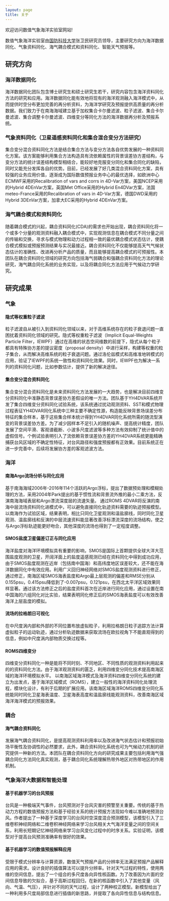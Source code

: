 ```yaml
---
layout: page
title: 关于
---
```

欢迎访问数值气象海洋实验室网站!

数值气象海洋实验室由[国防科技大学](http://www.nudt.edu.cn/)张卫民研究员领导，主要研究方向为海洋数据同化、气象资料同化、海气耦合模式和资料同化、智能天气预报等。
## 研究方向
### 海洋数据同化
海洋数据同化团队包含博士研究生和硕士研究生若干，研究内容包含海洋资料同化方法的研究和应用。海洋数据同化能有效地将现有的海洋观测融入海洋模式中，从而提供时空分布更加完善的再分析资料，为海洋学研究及预报提供高质量的再分析数据。我们致力于在南海海域建立基于加权集合卡尔曼滤波、粒子滤波、集合卡尔曼滤波、集合调整卡尔曼滤波、四维变分等同化方法的海洋数据再分析及预报系统。
### 气象资料同化（卫星遥感资料同化和集合混合变分方法研究）
集合变分混合资料同化方法是结合集合方法与变分⽅法各自优势发展的一种资料同化方案。该方案能够利用集合方法构造具有流依赖属性的背景误差协方差结构，与变分方法的统计误差结构模型相结合，能较好地克服变分同化和集合同化的缺陷，同时又能充分发挥各⾃的优势。目前，已经发展了好几类混合资料同化方案，具有较强的业务应用价值，逐渐成为国际数值预报业务中心的最优选择，如欧洲中心ECMWF采用的Recalibration of vars and corrs in 4D-Var方案，美国NCEP采用的Hybrid 4DEnVar方案，英国Met Office采用的Hybrid En4DVar方案，法国meteo-France采用的Recalibration of vars in 4D-Var方案，德国DWD采用的Hybrid 3DEnVar方案，加拿大EC采用的Hybrid 4DEnVar方案。
### 海气耦合模式和资料同化
随着耦合模式的兴起，耦合资料同化(CDA)的需求也开始出现，耦合资料同化将一个或多个分量的观测资料融入耦合模式中，实现观测信息在耦合模式不同分量之间的传输和交换，寻求与模式物理和动力过程相一致的最优耦合模式状态估计，使耦合模式模拟或预报预测结果与实况最接近。耦合资料同化不仅能够提高天气气候状态估计的准确性、改进再分析产品的质量，而且能够提高耦合模式的可预报性。本团队在耦合资料同化领域的研究方向包括海气弱耦合和强耦合资料同化方法的理论研究，海气耦合同化系统的业务实现，以及将耦合同化方法应用于气候动力学研究。

## 研究成果
### 气象
#### 隐式等权重粒子滤波
粒子滤波自从被引入到资料同化领域以来，对于高维系统存在的粒子衰退问题一直困扰着资料同化领域的研究。隐式等权重粒子滤波（Implicit Equal-Weights Particle Filter，IEWPF）通过在高维的状态空间维数的前提下，隐式从每个粒子都具有特殊协方差的提议密度（proposal density）中进行采样，构建等权重的粒子集合，从而解决高维系统的粒子衰退问题。通过洛伦兹模式和高维准地转模式的应用，验证了IEWPF的系统一致性和资料同化效果。同时，IEWPF也为解决一系列的资料同化问题，比如参数估计，提供了新的解决途径。
#### 集合变分混合资料同化
集合变分混合资料同化是未来资料同化方法发展的一大趋势，也是解决目前四维变分资料同化中准静态背景误差协方差假设的唯一方法。团队基于YH4DVAR系统开发了集合四维变分资料同化试验系统，该系统通过扰动观测资料、SST和模式物理过程表征YH4DVAR同化系统中三种主要不确定性源，构造能反映背景场误差分布特征的集合样本，基于这些集合样本统计得到YH4DVAR同化系统所需的随流型演变的背景误差协方差。为了减少因样本不足引入的随机噪声、提高统计精度，团队发展了空间平滑、客观谱截断、小波多尺度滤波等多种方法有效抑制了统计值中的虚假信号。个例试验表明引入了流依赖背景误差协方差的YH4DVAR系统更能精确捕获台风区域的不确定性特征，对台风路径和强度预报都有正效果。目前系统正在进一步完善中，后续将发展协方差的客观滤波方法。
### 海洋
#### 南海Argo流场分析与同化应用
基于南海海域2006年-2016年114个活跃的Argo浮标，提出了数据预处理和模糊处理的方法，采用2004年Park提出的基于惯性流和背景流外推的最小二乘方法，反演南海海域表层和Argo漂流深度层的流速矢量。
通过ROMS 4DVAR将反演的南海中层流场资料同化进模式中，可以避免直接同化轨迹资料需要的轨迹预报模型。以南海作为试验区域，结果表明，相比只同化卫星观测和温盐廓线，同时同化卫星观测、温盐廓线和反演的中层流速资料能显著改善浮标漂流深度的流场结构，使之与Argo浮标轨迹能更好吻合，其他深度的流场也得到了一定程度调整。 
#### SMOS盐度卫星偏差订正与同化应用
海洋盐度对海洋环境模拟具有重要的影响，SMOS是国际上首颗提供全球大洋大范围盐度观测的卫星，开阔洋面上的盐度遥感观测已经在资料同化中得到成功应用，由于SMOS盐度观测在近岸（包括南中国海）和高纬度地区误差较大，还不能在海洋数据同化中有效应用。利用广义回归神经网络对SMOS盐度观测资料进行修正，通过修正，南海区域SMOS海表盐度和Argo最上层观测的偏差和RMSE分别从0.155psu，0.415psu降低到了-0.007psu，0.121psu，在西北太平洋区域效果同样显著。通过该方法修正之后的盐度资料首次在近岸进行同化应用，通过设置在南中国海的六组同化对比实验，结果表明同化修正后的SMOS海表盐度可以有效改善海洋上层盐度的模拟。
#### 流场的拉格朗日可视化
在中尺度涡内部和外部的不同位置布放虚拟粒子，利用拉格朗日粒子追踪方法计算虚拟粒子的运动轨迹，通过分析轨迹数据来获取流场在欧拉视角下不能直观得到的信息，例如中尺度涡内部物质交换过程等。
#### ROMS四维变分
四维变分资料同化一种是能将不同时刻、不同地区、不同性质的观测资料利用起来的的资料同化方法。由于海洋观测资料的匮乏，利用四维变分同化技术提高南海区域的海洋环境模拟水平。
以南海区域海洋模式及海洋资料四维变分同化系统的建立为出发点，基于海洋区域模式（ROMS），建立一般性的海洋资料同化处理流程，模块化设计，有利于后期的扩展应用。该南海区域海洋ROMS四维变分同化系统能同时同化卫星海表温度、卫星海表高度和温盐廓线能观测资料，改善南海区域海洋海洋模式的预报效果。
### 耦合
#### 海气耦合资料同化
发展海气耦合资料同化，是提高观测资料利用率以及改进海气状态估计和预报初始场平衡性及协调性的必然要求，此外，耦合资料同化系统也可为气候动力机制的研究提供一种新的方法。本团队在耦合资料同化方向的研究成果主要包括利用海气强耦合同化方法同化真实观测，基于耦合同化系统理解热带外地区对热带地区的作用机制。
### 气象海洋大数据和智能处理
#### 基于机器学习的台风预报
台风是一种极端天气事件，台风预测对于台风灾害的预警至关重要。传统的基于热动力方程的数值预报方法和基于经验关系的统计预报方法现如今难以准确地预测台风。作者提出了一种基于深度学习的台风时空深度混合预测模型，该模型引入了三维卷积神经网络和二维卷积神经网络来学习台风相关大气海洋变量之间的空间关系，利用长短期记忆神经网络来学习台风变化过程中的时序关系。实验证明，该模型对于提高台风预测准确率有很好的效果。
#### 基于机器学习的数值预报解释应用
受限于模式分辨率与计算资源，数值天气预报产品的分辨率无法满足预报产品解释应用的需求。设计良好的插值算法可以提升分辨率。针对天气过程的特性，使用两维的空间信息，提出了一个组合的多尺度各向异性核函数。为了改善因为片面的空间信息导致的欠拟合，基于高斯过程回归，在新的核函数中引入了其他变量（风向、气温、气压），并针对不同的天气过程，设计了两种校正模型。新模型给出了一种利用多尺度局部信息进行插值的新思路，并提取了各向异性信息与结构信息。 
